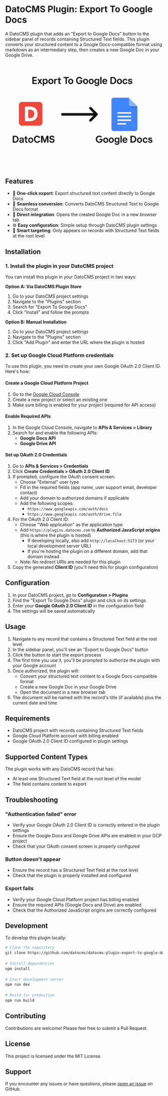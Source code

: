# DatoCMS Plugin: Export To Google Docs

A DatoCMS plugin that adds an "Export to Google Docs" button to the sidebar panel of records containing Structured Text fields. This plugin converts your structured content to a Google Docs-compatible format using markdown as an intermediary step, then creates a new Google Doc in your Google Drive.

![Export to Google Docs](docs/cover.png)

## Features

- 🚀 **One-click export**: Export structured text content directly to Google Docs
- 📄 **Seamless conversion**: Converts DatoCMS Structured Text to Google Docs format
- 🔗 **Direct integration**: Opens the created Google Doc in a new browser tab
- ⚙️ **Easy configuration**: Simple setup through DatoCMS plugin settings
- 🎯 **Smart targeting**: Only appears on records with Structured Text fields at the root level

## Installation

### 1. Install the plugin in your DatoCMS project

You can install this plugin in your DatoCMS project in two ways:

**Option A: Via DatoCMS Plugin Store**

1. Go to your DatoCMS project settings
2. Navigate to the "Plugins" section
3. Search for "Export To Google Docs"
4. Click "Install" and follow the prompts

**Option B: Manual Installation**

1. Go to your DatoCMS project settings
2. Navigate to the "Plugins" section
3. Click "Add Plugin" and enter the URL where the plugin is hosted

### 2. Set up Google Cloud Platform credentials

To use this plugin, you need to create your own Google OAuth 2.0 Client ID. Here's how:

#### Create a Google Cloud Platform Project

1. Go to the [Google Cloud Console](https://console.cloud.google.com/)
2. Create a new project or select an existing one
3. Make sure billing is enabled for your project (required for API access)

#### Enable Required APIs

1. In the Google Cloud Console, navigate to **APIs & Services > Library**
2. Search for and enable the following APIs:
   - **Google Docs API**
   - **Google Drive API**

#### Set up OAuth 2.0 Credentials

1. Go to **APIs & Services > Credentials**
2. Click **Create Credentials > OAuth 2.0 Client ID**
3. If prompted, configure the OAuth consent screen:
   - Choose "External" user type
   - Fill in the required fields (app name, user support email, developer contact)
   - Add your domain to authorized domains if applicable
   - Add the following scopes:
     - `https://www.googleapis.com/auth/docs`
     - `https://www.googleapis.com/auth/drive.file`
4. For the OAuth 2.0 Client ID:
   - Choose "Web application" as the application type
   - Add `https://plugins.datocms.com` to **Authorized JavaScript origins** (this is where the plugin is hosted)
     - If developing locally, also add `http://localhost:5173` (or your local development server URL)
     - If you're hosting the plugin on a different domain, add that domain instead
   - Note: No redirect URIs are needed for this plugin
5. Copy the generated **Client ID** (you'll need this for plugin configuration)

## Configuration

1. In your DatoCMS project, go to **Configuration > Plugins**
2. Find the "Export To Google Docs" plugin and click on its settings
3. Enter your **Google OAuth 2.0 Client ID** in the configuration field
4. The settings will be saved automatically

## Usage

1. Navigate to any record that contains a Structured Text field at the root level
2. In the sidebar panel, you'll see an "Export to Google Docs" button
3. Click the button to start the export process
4. The first time you use it, you'll be prompted to authorize the plugin with your Google account
5. Once authorized, the plugin will:
   - Convert your structured text content to a Google Docs-compatible format
   - Create a new Google Doc in your Google Drive
   - Open the document in a new browser tab
6. The document will be named with the record's title (if available) plus the current date and time

## Requirements

- DatoCMS project with records containing Structured Text fields
- Google Cloud Platform account with billing enabled
- Google OAuth 2.0 Client ID configured in plugin settings

## Supported Content Types

The plugin works with any DatoCMS record that has:

- At least one Structured Text field at the root level of the model
- The field contains content to export

## Troubleshooting

### "Authentication failed" error

- Verify your Google OAuth 2.0 Client ID is correctly entered in the plugin settings
- Ensure the Google Docs and Google Drive APIs are enabled in your GCP project
- Check that your OAuth consent screen is properly configured

### Button doesn't appear

- Ensure the record has a Structured Text field at the root level
- Check that the plugin is properly installed and configured

### Export fails

- Verify your Google Cloud Platform project has billing enabled
- Ensure the required APIs (Google Docs and Drive) are enabled
- Check that the Authorized JavaScript origins are correctly configured

## Development

To develop this plugin locally:

```bash
# Clone the repository
git clone https://github.com/datocms/datocms-plugin-export-to-google-docs.git

# Install dependencies
npm install

# Start development server
npm run dev

# Build for production
npm run build
```

## Contributing

Contributions are welcome! Please feel free to submit a Pull Request.

## License

This project is licensed under the MIT License.

## Support

If you encounter any issues or have questions, please [open an issue](https://github.com/datocms/datocms-plugin-export-to-google-docs/issues) on GitHub.
